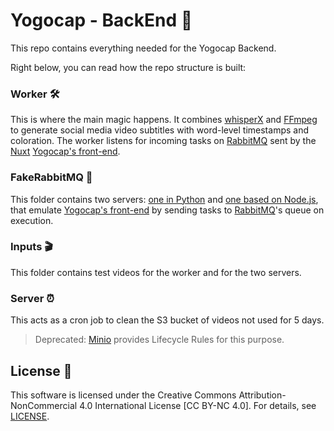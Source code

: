 # Yogocap - BackEnd 🎥

This repo contains everything needed for the Yogocap Backend. 

Right below, you can read how the repo structure is built:

### Worker 🛠️

This is where the main magic happens. It combines [whisperX](https://github.com/m-bain/whisperX) and [FFmpeg](https://github.com/FFmpeg/FFmpeg) to generate social media video subtitles with word-level timestamps and coloration. The worker listens for incoming tasks on [RabbitMQ](https://github.com/rabbitmq/rabbitmq-server) sent by the [Nuxt](https://github.com/nuxt/nuxt) [Yogocap's front-end](https://github.com/newtondotcom/yogocap-nuxt).

### FakeRabbitMQ 🐇

This folder contains two servers: [one in Python](https://github.com/python/cpython) and [one based on Node.js](https://github.com/nodejs/node), that emulate [Yogocap's front-end](https://github.com/newtondotcom/yogocap-nuxt) by sending tasks to [RabbitMQ](https://github.com/rabbitmq/rabbitmq-server)'s queue on execution.

### Inputs 🎬

This folder contains test videos for the worker and for the two servers.

### Server ⏰

This acts as a cron job to clean the S3 bucket of videos not used for 5 days.

> Deprecated: [Minio](https://github.com/minio/minio) provides Lifecycle Rules for this purpose.

## License 📜

This software is licensed under the Creative Commons Attribution-NonCommercial 4.0 International License [CC BY-NC 4.0]. For details, see [LICENSE](LICENSE).